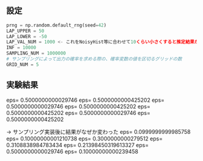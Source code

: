 ## 設定
```python
prng = np.random.default_rng(seed=42)
LAP_UPPER = 50
LAP_LOWER = -50
LAP_VAL_NUM = 1000 <- これをNoisyHist等に合わせて10くらい小さくすると推定結果が大きくなってしまう
INF = 10000
SAMPLING_NUM = 1000000
# サンプリングによって出力の確率を求める際の、確率変数の値を区切るグリッドの数
GRID_NUM = 5
```

## 実験結果
eps= 0.5000000000029746
eps= 0.5000000000425202
eps= 0.5000000000029746
eps= 0.5000000000425202
eps= 0.5000000000425202
eps= 0.5000000000029746
eps= 0.5000000000425202

-> サンプリング実装後に結果がなぜか変わった
eps= 0.0999999999985758
eps= 0.10000000001210738
eps= 0.3000000000279512
eps= 0.3108838984783434
eps= 0.21398450319613327
eps= 0.5000000000029746
eps= 0.10000000000239458
